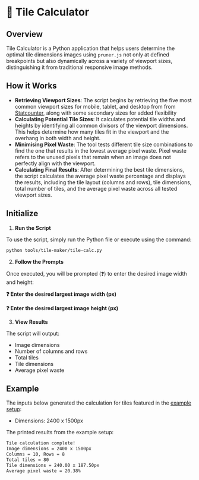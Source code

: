 # 👒 Tile Calculator

## Overview

Tile Calculator is a Python application that helps users determine the optimal tile dimensions images using `pruner.js` not only at defined breakpoints but also dynamically across a variety of viewport sizes, distinguishing it from traditional responsive image methods.

## How it Works

- **Retrieving Viewport Sizes**: The script begins by retrieving the five most common viewport sizes for mobile, tablet, and desktop from from [Statcounter](https://gs.statcounter.com/screen-resolution-stats), along with some secondary sizes for added flexibility
- **Calculating Potential Tile Sizes**: It calculates potential tile widths and heights by identifying all common divisors of the viewport dimensions. This helps determine how many tiles fit in the viewport and the overhang in both width and height.
- **Minimising Pixel Waste**: The tool tests different tile size combinations to find the one that results in the lowest average pixel waste. Pixel waste refers to the unused pixels that remain when an image does not perfectly align with the viewport.
- **Calculating Final Results**: After determining the best tile dimensions, the script calculates the average pixel waste percentage and displays the results, including the tile layout (columns and rows), tile dimensions, total number of tiles, and the average pixel waste across all tested viewport sizes.

## Initialize

1. **Run the Script**

To use the script, simply run the Python file or execute using the command:

```bash
python tools/tile-maker/tile-calc.py
```

2. **Follow the Prompts**

Once executed, you will be prompted (❓) to enter the desired image width and height:

**❓ Enter the desired largest image width (px)**

**❓ Enter the desired largest image height (px)**

3. **View Results**

The script will output:

- Image dimensions
- Number of columns and rows
- Total tiles
- Tile dimensions
- Average pixel waste

## Example

The inputs below generated the calculation for tiles featured in the [example setup](/README.md#example-installation):

- Dimensions: 2400 x 1500px

The printed results from the example setup:

```bash
Tile calculation complete!
Image dimensions = 2400 x 1500px
Columns = 10, Rows = 8
Total tiles = 80
Tile dimensions = 240.00 x 187.50px
Average pixel waste = 20.38%
```